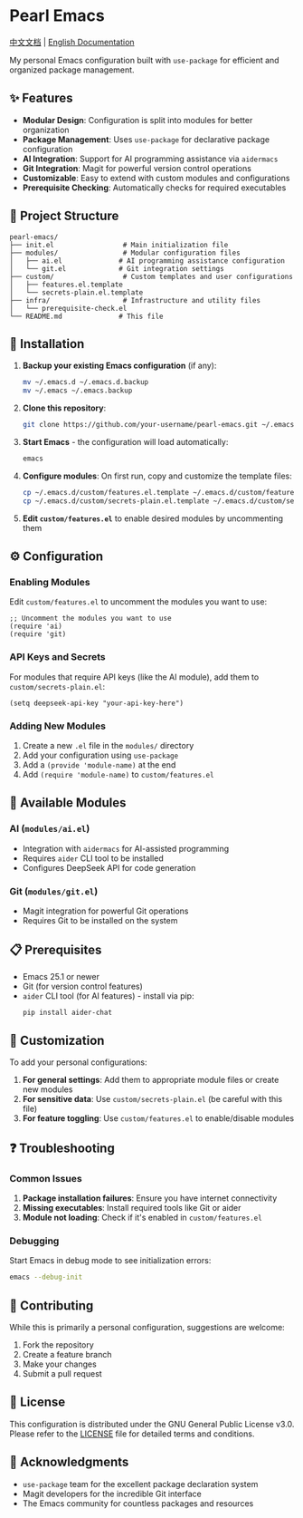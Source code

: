 # Pearl Emacs

[中文文档](README_zh.md) | [English Documentation](README.md)

My personal Emacs configuration built with `use-package` for efficient and organized package management.

## ✨ Features

- **Modular Design**: Configuration is split into modules for better organization
- **Package Management**: Uses `use-package` for declarative package configuration
- **AI Integration**: Support for AI programming assistance via `aidermacs`
- **Git Integration**: Magit for powerful version control operations
- **Customizable**: Easy to extend with custom modules and configurations
- **Prerequisite Checking**: Automatically checks for required executables

## 📁 Project Structure

```
pearl-emacs/
├── init.el                 # Main initialization file
├── modules/                # Modular configuration files
│   ├── ai.el              # AI programming assistance configuration
│   └── git.el             # Git integration settings
├── custom/                 # Custom templates and user configurations
│   ├── features.el.template
│   └── secrets-plain.el.template
├── infra/                  # Infrastructure and utility files
│   └── prerequisite-check.el
└── README.md              # This file
```

## 🚀 Installation

1. **Backup your existing Emacs configuration** (if any):
   ```bash
   mv ~/.emacs.d ~/.emacs.d.backup
   mv ~/.emacs ~/.emacs.backup
   ```

2. **Clone this repository**:
   ```bash
   git clone https://github.com/your-username/pearl-emacs.git ~/.emacs.d
   ```

3. **Start Emacs** - the configuration will load automatically:
   ```bash
   emacs
   ```

4. **Configure modules**:
   On first run, copy and customize the template files:
   ```bash
   cp ~/.emacs.d/custom/features.el.template ~/.emacs.d/custom/features.el
   cp ~/.emacs.d/custom/secrets-plain.el.template ~/.emacs.d/custom/secrets-plain.el
   ```

5. **Edit `custom/features.el`** to enable desired modules by uncommenting them

## ⚙️ Configuration

### Enabling Modules

Edit `custom/features.el` to uncomment the modules you want to use:
```elisp
;; Uncomment the modules you want to use
(require 'ai)
(require 'git)
```

### API Keys and Secrets

For modules that require API keys (like the AI module), add them to `custom/secrets-plain.el`:
```elisp
(setq deepseek-api-key "your-api-key-here")
```

### Adding New Modules

1. Create a new `.el` file in the `modules/` directory
2. Add your configuration using `use-package`
3. Add a `(provide 'module-name)` at the end
4. Add `(require 'module-name)` to `custom/features.el`

## 🧩 Available Modules

### AI (`modules/ai.el`)
- Integration with `aidermacs` for AI-assisted programming
- Requires `aider` CLI tool to be installed
- Configures DeepSeek API for code generation

### Git (`modules/git.el`)
- Magit integration for powerful Git operations
- Requires Git to be installed on the system

## 📋 Prerequisites

- Emacs 25.1 or newer
- Git (for version control features)
- `aider` CLI tool (for AI features) - install via pip:
  ```bash
  pip install aider-chat
  ```

## 🔧 Customization

To add your personal configurations:

1. **For general settings**: Add them to appropriate module files or create new modules
2. **For sensitive data**: Use `custom/secrets-plain.el` (be careful with this file)
3. **For feature toggling**: Use `custom/features.el` to enable/disable modules

## ❓ Troubleshooting

### Common Issues

1. **Package installation failures**: Ensure you have internet connectivity
2. **Missing executables**: Install required tools like Git or aider
3. **Module not loading**: Check if it's enabled in `custom/features.el`

### Debugging

Start Emacs in debug mode to see initialization errors:
```bash
emacs --debug-init
```

## 🤝 Contributing

While this is primarily a personal configuration, suggestions are welcome:

1. Fork the repository
2. Create a feature branch
3. Make your changes
4. Submit a pull request

## 📄 License

This configuration is distributed under the GNU General Public License v3.0. Please refer to the [LICENSE](LICENSE) file for detailed terms and conditions.

## 🙏 Acknowledgments

- `use-package` team for the excellent package declaration system
- Magit developers for the incredible Git interface
- The Emacs community for countless packages and resources
